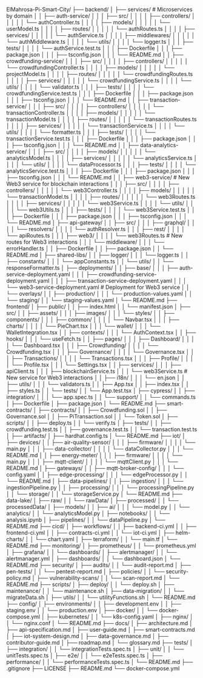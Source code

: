 ElMahrosa-Pi-Smart-City/
├── backend/
│   ├── services/                          # Microservices by domain
│   │   ├── auth-service/
│   │   │   ├── src/
│   │   │   │   ├── controllers/
│   │   │   │   │   └── authController.ts
│   │   │   │   ├── models/
│   │   │   │   │   └── userModel.ts
│   │   │   │   ├── routes/
│   │   │   │   │   └── authRoutes.ts
│   │   │   │   ├── services/
│   │   │   │   │   └── authService.ts
│   │   │   │   ├── middlewares/
│   │   │   │   │   └── authMiddleware.ts
│   │   │   │   └── utils/
│   │   │   │       └── logger.ts
│   │   │   ├── tests/
│   │   │   │   └── authService.test.ts
│   │   │   ├── Dockerfile
│   │   │   ├── package.json
│   │   │   ├── tsconfig.json
│   │   │   └── README.md
│   │   ├── crowdfunding-service/
│   │   │   ├── src/
│   │   │   │   ├── controllers/
│   │   │   │   │   └── crowdfundingController.ts
│   │   │   │   ├── models/
│   │   │   │   │   └── projectModel.ts
│   │   │   │   ├── routes/
│   │   │   │   │   └── crowdfundingRoutes.ts
│   │   │   │   ├── services/
│   │   │   │   │   └── crowdfundingService.ts
│   │   │   │   └── utils/
│   │   │   │       └── validator.ts
│   │   │   ├── tests/
│   │   │   │   └── crowdfundingService.test.ts
│   │   │   ├── Dockerfile
│   │   │   ├── package.json
│   │   │   ├── tsconfig.json
│   │   │   └── README.md
│   │   ├── transaction-service/
│   │   │   ├── src/
│   │   │   │   ├── controllers/
│   │   │   │   │   └── transactionController.ts
│   │   │   │   ├── models/
│   │   │   │   │   └── transactionModel.ts
│   │   │   │   ├── routes/
│   │   │   │   │   └── transactionRoutes.ts
│   │   │   │   ├── services/
│   │   │   │   │   └── transactionService.ts
│   │   │   │   └── utils/
│   │   │   │       └── formatter.ts
│   │   │   ├── tests/
│   │   │   │   └── transactionService.test.ts
│   │   │   ├── Dockerfile
│   │   │   ├── package.json
│   │   │   ├── tsconfig.json
│   │   │   └── README.md
│   │   ├── data-analytics-service/
│   │   │   ├── src/
│   │   │   │   ├── models/
│   │   │   │   │   └── analyticsModel.ts
│   │   │   │   ├── services/
│   │   │   │   │   └── analyticsService.ts
│   │   │   │   └── utils/
│   │   │   │       └── dataProcessor.ts
│   │   │   ├── tests/
│   │   │   │   └── analyticsService.test.ts
│   │   │   ├── Dockerfile
│   │   │   ├── package.json
│   │   │   ├── tsconfig.json
│   │   │   └── README.md
│   │   ├── web3-service/                     # New Web3 service for blockchain interactions
│   │   │   ├── src/
│   │   │   │   ├── controllers/
│   │   │   │   │   └── web3Controller.ts
│   │   │   │   ├── models/
│   │   │   │   │   └── transactionModel.ts
│   │   │   │   ├── routes/
│   │   │   │   │   └── web3Routes.ts
│   │   │   │   ├── services/
│   │   │   │   │   └── web3Service.ts
│   │   │   │   └── utils/
│   │   │   │       └── web3Utils.ts
│   │   │   ├── tests/
│   │   │   │   └── web3Service.test.ts
│   │   │   ├── Dockerfile
│   │   │   ├── package.json
│   │   │   ├── tsconfig.json
│   │   │   └── README.md
│   ├── api-gateway/
│   │   ├── src/
│   │   │   ├── graphql/
│   │   │   │   └── resolvers/
│   │   │   │       └── authResolver.ts
│   │   │   ├── rest/
│   │   │   │   └── apiRoutes.ts
│   │   │   ├── web3/
│   │   │   │   └── web3Routes.ts            # New routes for Web3 interactions
│   │   │   └── middleware/
│   │   │       └── errorHandler.ts
│   │   ├── Dockerfile
│   │   ├── package.json
│   │   └── README.md
│   ├── shared-libs/
│   │   ├── logger/
│   │   │   └── logger.ts
│   │   ├── constants/
│   │   │   └── appConstants.ts
│   │   └── utils/
│   │       └── responseFormatter.ts
│   ├── deployments/
│   │   ├── base/
│   │   │   ├── auth-service-deployment.yaml
│   │   │   ├── crowdfunding-service-deployment.yaml
│   │   │   ├── transaction-service-deployment.yaml
│   │   │   └── web3-service-deployment.yaml  # Deployment for Web3 service
│   │   └── overlays/
│   │       ├── production/
│   │       │   └── production-values.yaml
│   │       └── staging/
│   │           └── staging-values.yaml
│   └── README.md
├── frontend/
│   ├── public/
│   │   ├── index.html
│   │   └── manifest.json
│   ├── src/
│   │   ├── assets/
│   │   │   ├── images/
│   │   │   └── styles/
│   │   ├── components/
│   │   │   ├── common/
│   │   │   │   └── Navbar.tsx
│   │   │   ├── charts/
│   │   │   │   └── PieChart.tsx
│   │   │   └── wallet/
│   │   │       └── WalletIntegration.tsx
│   │   ├── contexts/
│   │   │   └── AuthContext.tsx
│   │   ├── hooks/
│   │   │   └── useFetch.ts
│   │   ├── pages/
│   │   │   ├── Dashboard/
│   │   │   │   └── Dashboard.tsx
│   │   │   ├── Crowdfunding/
│   │   │   │   └── Crowdfunding.tsx
│   │   │   ├── Governance/
│   │   │   │   └── Governance.tsx
│   │   │   ├── Transactions/
│   │   │   │   └── Transactions.tsx
│   │   │   ├── Profile/
│   │   │   │   └── Profile.tsx
│   │   │   └── Settings.tsx
│   │   ├── services/
│   │   │   ├── apiClient.ts
│   │   │   ├── blockchainService.ts
│   │   │   └── web3Service.ts                # New service for Web3 interactions
│   │   ├── i18n/
│   │   │   └── en.json
│   │   ├── utils/
│   │   │   └── validators.ts
│   │   ├── App.tsx
│   │   ├── index.tsx
│   │   ├── styles.ts
│   │   └── tests/
│   │       └── App.test.tsx
│   ├── cypress/
│   │   ├── integration/
│   │   │   └── app.spec.ts
│   │   └── support/
│   │       └── commands.ts
│   ├── Dockerfile
│   ├── package.json
│   └── README.md
├── smart-contracts/
│   ├── contracts/
│   │   ├── Crowdfunding.sol
│   │   ├── Governance.sol
│   │   ├── PiTransaction.sol
│   │   └── Token.sol
│   ├── scripts/
│   │   ├── deploy.ts
│   │   └── verify.ts
│   ├── tests/
│   │   ├── crowdfunding.test.ts
│   │   ├── governance.test.ts
│   │   └── transaction.test.ts
│   ├── artifacts/
│   ├── hardhat.config.ts
│   └── README.md
├── iot/
│   ├── devices/
│   │   ├── air-quality-sensor/
│   │   │   ├── firmware/
│   │   │   │   └── main.py
│   │   │   ├── data-collector/
│   │   │   │   └── dataCollector.py
│   │   │   └── README.md
│   │   ├── energy-meter/
│   │   │   ├── firmware/
│   │   │   │   └── main.py
│   │   │   ├── mqtt-client/
│   │   │   │   └── mqttClient.py
│   │   │   └── README.md
│   ├── gateways/
│   │   ├── mqtt-broker-config/
│   │   │   └── config.yaml
│   │   ├── edge-processing/
│   │   │   └── edgeProcessor.py
│   │   └── README.md
│   ├── data-pipelines/
│   │   ├── ingestion/
│   │   │   └── ingestionPipeline.py
│   │   ├── processing/
│   │   │   └── processingPipeline.py
│   │   └── storage/
│   │       └── storageService.py
│   └── README.md
├── data-lake/
│   ├── raw/
│   │   └── rawData/
│   ├── processed/
│   │   └── processedData/
│   ├── models/
│   │   ├── ai/
│   │   │   └── model.py
│   │   └── analytics/
│   │       └── analyticsModel.py
│   ├── notebooks/
│   │   └── analysis.ipynb
│   ├── pipelines/
│   │   └── dataPipeline.py
│   └── README.md
├── cicd/
│   ├── workflows/
│   │   ├── backend-ci.yml
│   │   ├── frontend-ci.yml
│   │   ├── contracts-ci.yml
│   │   └── iot-ci.yml
│   ├── helm-charts/
│   │   └── chart.yaml
│   ├── terraform/
│   │   └── main.tf
│   └── README.md
├── monitoring/
│   ├── prometheus/
│   │   └── prometheus.yml
│   ├── grafana/
│   │   └── dashboards/
│   ├── alertmanager/
│   │   └── alertmanager.yml
│   ├── dashboards/
│   │   └── dashboard.json
│   └── README.md
├── security/
│   ├── audits/
│   │   └── audit-report.md
│   ├── pen-tests/
│   │   └── pentest-report.md
│   ├── policies/
│   │   └── security-policy.md
│   ├── vulnerability-scans/
│   │   └── scan-report.md
│   └── README.md
├── scripts/
│   ├── deploy/
│   │   └── deploy.sh
│   ├── maintenance/
│   │   └── maintenance.sh
│   ├── data-migration/
│   │   └── migrateData.sh
│   ├── utils/
│   │   └── utilityFunctions.sh
│   └── README.md
├── config/
│   ├── environments/
│   │   ├── development.env
│   │   ├── staging.env
│   │   └── production.env
│   ├── docker/
│   │   └── docker-compose.yml
│   ├── kubernetes/
│   │   └── k8s-config.yaml
│   ├── nginx/
│   │   └── nginx.conf
│   └── README.md
├── docs/
│   ├── architecture.md
│   ├── api-specification.md
│   ├── user-guide.md
│   ├── smart-contracts.md
│   ├── iot-system-design.md
│   ├── data-governance.md
│   ├── contributor-guide.md
│   ├── roadmap.md
│   └── glossary.md
├── tests/
│   ├── integration/
│   │   └── integrationTests.spec.ts
│   ├── unit/
│   │   └── unitTests.spec.ts
│   ├── e2e/
│   │   └── e2eTests.spec.ts
│   ├── performance/
│   │   └── performanceTests.spec.ts
│   └── README.md
├── .gitignore
├── LICENSE
├── README.md
└── docker-compose.yml
